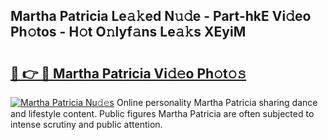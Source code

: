 ## Martha Patricia Le𝚊𝚔ed N𝚞𝚍e - Part-hkE Vi𝚍eo Ph𝚘tos - H𝚘t O𝚗lyf𝚊ns Le𝚊𝚔s XEyiM

# <h2><a href="http://hf5mlq.feru.top/?c=Martha+Patricia">🔗 👉 🔴 Martha Patricia Vi𝚍𝚎o Ph𝚘t𝚘𝚜</a></h2>

[![Martha Patricia Nu𝚍𝚎s](https://i.imgur.com/0TWrTi3.gif)](http://hf5mlq.feru.top/?c=Martha+Patricia)
Online personality Martha Patricia sharing dance and lifestyle content. Public figures Martha Patricia are often subjected to intense scrutiny and public attention. 
